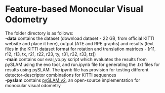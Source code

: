 # Feature-based Monocular Visual Odometry

The folder directory is as follows:<br />
-**data** contains the dataset (download dataset - 22 GB, from official KITTI website and place it here), output (ATE and RPE graphs) and results (text files in the KITTI dataset format for rotation and translation matrices - [r11, r12, r13, tx, r21, r22, r23, ty, r31, r32, r33, tz])<br />
-**main** contains our eval_vo.py script which evaluates the results from pySLAM using the evo tool, and run.ipynb file for generating the .txt files for results using pySLAM. The ipynb file has provision for testing different detector-descriptor combinations for KITTI sequences<br />
-**pyslam** contains [pySLAM v2](https://github.com/luigifreda/pyslam), an open-source implementation for monocular visual odometry<br />
